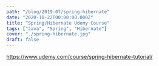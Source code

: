 ```yaml
---
path: "/blog/2019-07/spring-hibernate"
date: "2020-10-22T00:00:00.000Z"
title: "Spring/Hibernate Udemy Course"
tags: ["Java", "Spring", "Hibernate"]
cover: "./spring-hibernate.jpg"
draft: false
---
```

https://www.udemy.com/course/spring-hibernate-tutorial/

